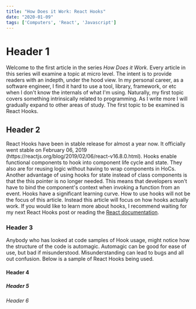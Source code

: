 ```yaml
---
title: "How Does it Work: React Hooks"
date: "2020-01-09"
tags: ['Computers', 'React', 'Javascript']
---
```


# Header 1
<p>
Welcome to the first article in the series <em>How Does it Work</em>. Every article in this series will examine
a topic at micro level. The intent is to provide readers with an indepth, under the hood view. In my personal career, as a software engineer, I find it hard to use a tool, library, framework, or etc when I don't know the internals of what I'm using. Naturally, my first topic covers something intrinsically related to programming. As I write more I will gradually expand to other areas of study. The first topic to be examined is React Hooks.
</p>

## Header 2
<p>
React Hooks have been in stable release for almost a year now. It officially went stable on February 06, 2019 (https://reactjs.org/blog/2019/02/06/react-v16.8.0.html). Hooks enable functional components to hook into component life cycle and state. They also are for reusing logic without having to wrap components in HoCs. Another advantage of using hooks for state instead of class components is that the this pointer is no longer needed. This means that developers won't have to bind the component's context when invoking a function from an event. Hooks have a significant learning curve. How to use hooks will not be the focus of this article. Instead this article will focus on how hooks actually work. If you would like to learn more about hooks, I recommend waiting for my next React Hooks post or reading the <a href="https://reactjs.org/docs/hooks-intro.html">React documentation</a>. 
</p>

### Header 3
<p>
Anybody who has looked at code samples of Hook usage, might notice how the structure of the code is automagic. Automagic can be good for ease of use, but bad if misunderstood. Misunderstanding can lead to bugs and all out confusion. Below is a sample of React Hooks being used.
</p>

#### Header 4

##### Header 5

###### Header 6